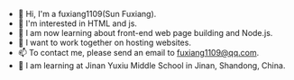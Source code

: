 - 👋 Hi, I'm a fuxiang1109(Sun Fuxiang).
- 👀 I'm interested in HTML and js.
- 🌱 I am now learning about front-end web page building and Node.js.
- 💞 I want to work together on hosting websites.
- 📫 To contact me, please send an email to fuxiang1109@qq.com.
- 🏫 I am learning at Jinan Yuxiu Middle School in Jinan, Shandong, China.
